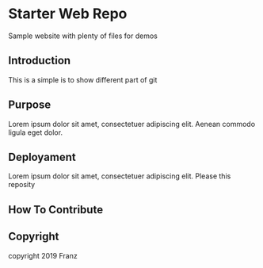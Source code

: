 # Starter Web Repo

Sample website with plenty of files for demos

## Introduction

This is a simple is to show different part of git

## Purpose

Lorem ipsum dolor sit amet, consectetuer adipiscing elit. Aenean commodo ligula eget dolor. 

## Deployament

Lorem ipsum dolor sit amet, consectetuer adipiscing elit.
Please this reposity

## How To Contribute

## Copyright

copyright 2019 Franz